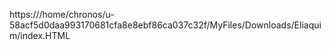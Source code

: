 https:///home/chronos/u-58acf5d0daa993170681cfa8e8ebf86ca037c32f/MyFiles/Downloads/Eliaquim/index.HTML
